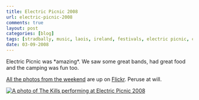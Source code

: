 ```yaml
---
title: Electric Picnic 2008
url: electric-picnic-2008
comments: true
layout: post
categories: [blog]
tags: [stradbally, music, laois, ireland, festivals, electric picnic, cliona, adventures]
date: 03-09-2008
---
```

<p class="intro">Electric Picnic was *amazing*. We saw some great bands, had great food and the camping was fun too.</p>
<a href="http://flickr.com/photos/paulmmay/sets/72157607087973531/">All the photos from the weekend</a> are up on <a href="http://flickr.com/photos/paulmmay/sets/72157607087973531/">Flickr</a>. Peruse at will.

<a href="http://www.flickr.com/photos/paulmmay/2822593661/" title="The Kills by paulmmay, on Flickr"><img class="flickr" src="http://farm4.static.flickr.com/3203/2822593661_e52b3a7b02.jpg"  alt="A photo of The Kills performing at Electric Picnic 2008" /></a>
